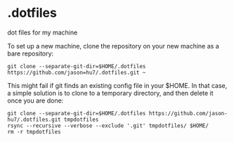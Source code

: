 # .dotfiles
dot files for my machine

To set up a new machine, clone the repository on your new machine as a bare repository:

```
git clone --separate-git-dir=$HOME/.dotfiles https://github.com/jason=hu7/.dotfiles.git ~
```

This might fail if git finds an existing config file in your $HOME. In that case, a simple solution is to clone to a temporary directory, and then delete it once you are done:

```
git clone --separate-git-dir=$HOME/.dotfiles https://github.com/jason-hu7/.dotfiles.git tmpdotfiles
rsync --recursive --verbose --exclude '.git' tmpdotfiles/ $HOME/
rm -r tmpdotfiles
```

